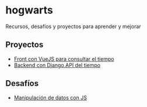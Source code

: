 # hogwarts

Recursos, desafíos y proyectos para aprender y mejorar

## Proyectos

- [Front con VueJS para consultar el tiempo](projects/vuejs-front-el-tiempo/README.md)
- [Backend con Django API del tiempo](projects/django-backend-el-tiempo/README.md)

## Desafíos

- [Manipulación de datos con JS](challenges/data-manipulation/data-manipulation.md)
